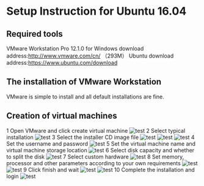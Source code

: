 # Setup Instruction for Ubuntu 16.04
## Required tools
VMware Workstation Pro 12.1.0 for Windows download address:http://www.vmware.com/cn/ （293M）
Ubuntu download address:https://www.ubuntu.com/download
## The installation of VMware Workstation
VMware is simple to install and all default installations are fine.
## Creation of virtual machines
1 Open VMware and click create virtual machine
![test](..\img\2.1.jpg)
2 Select typical installation
![test](..\img\2.2.jpg)
3 Select the installer CD image file
![test](..\img\2.3.jpg)
![test](..\img\2.4.jpg)
![test](..\img\2.5.jpg)
4 Set the username and password
![test](..\img\2.6.jpg)
5 Set the virtual machine name and virtual machine storage location
![test](..\img\2.7.jpg)
6 Select disk capacity and whether to split the disk
![test](..\img\2.8.jpg)
7 Select custom hardware
![test](..\img\2.9.jpg)
8 Set memory, processor and other parameters according to your own requirements
![test](..\img\2.10.jpg)
![test](..\img\2.11.jpg)
9 Click finish and wait
![test](..\img\2.12.jpg)
![test](..\img\2.13.jpg)
10 Complete the installation and login
![test](..\img\2.14.jpg)
